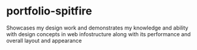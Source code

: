 # portfolio-spitfire
Showcases my design work and demonstrates my knowledge and ability with design concepts in web infostructure along with its performance and overall layout and appearance
